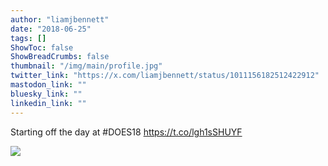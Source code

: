 ```yaml
---
author: "liamjbennett"
date: "2018-06-25"
tags: []
ShowToc: false
ShowBreadCrumbs: false
thumbnail: "/img/main/profile.jpg"
twitter_link: "https://x.com/liamjbennett/status/1011156182512422912"
mastodon_link: ""
bluesky_link: ""
linkedin_link: ""
---
```


Starting off the day at #DOES18 https://t.co/lgh1sSHUYF

![](https://pbs.twimg.com/media/DghZL1bWAAE5j-R.jpg)
